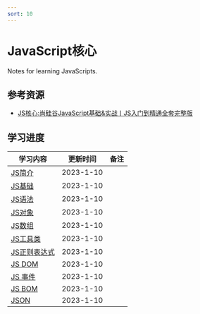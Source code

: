 ```yaml
---
sort: 10
---
```

# **JavaScript核心**

Notes for learning JavaScripts.



## **参考资源**

- [JS核心:尚硅谷JavaScript基础&实战丨JS入门到精通全套完整版](https://www.bilibili.com/video/BV1YW411T7GX/)




## **学习进度**

| **学习内容**                                                 | **更新时间** | **备注**                                            |
| ------------------ | ------------ | ----------------------------------- |
| [JS简介](001.JS%E7%AE%80%E4%BB%8B.md) | 2023-1-10   |                                                     |
| [JS基础](002.JS%E5%9F%BA%E7%A1%80.md) | 2023-1-10   |                                                     |
| [JS语法](003.JS%E8%AF%AD%E6%B3%95.md) | 2023-1-10   |                          |
| [JS对象](004.JS%E5%AF%B9%E8%B1%A1.md) | 2023-1-10   |  |
| [JS数组](005.JS%E6%95%B0%E7%BB%84.md)| 2023-1-10  |                                                     |
| [JS工具类](006.JS%E5%B7%A5%E5%85%B7%E7%B1%BB.md)| 2023-1-10   |                                                     |
| [JS正则表达式](007.JS%E6%AD%A3%E5%88%99%E8%A1%A8%E8%BE%BE%E5%BC%8F.md)| 2023-1-10   |                                                     |
| [JS DOM](008.JS%20DOM.md)| 2023-1-10   |                                                     |
| [JS 事件](009.JS%E4%BA%8B%E4%BB%B6.md)| 2023-1-10   |                                                     |
| [JS BOM](010.JS%20BOM.md)| 2023-1-10   |                                                     |
| [JSON](011.JSON.md)| 2023-1-10   |                                                     |




